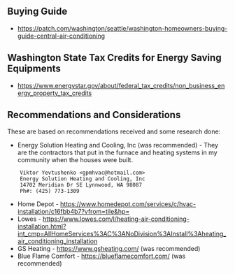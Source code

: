 
## Buying Guide
* https://patch.com/washington/seattle/washington-homeowners-buying-guide-central-air-conditioning

## Washington State Tax Credits for Energy Saving Equipments
* https://www.energystar.gov/about/federal_tax_credits/non_business_energy_property_tax_credits


## Recommendations and Considerations
These are based on recommendations received and some research done:
* Energy Solution Heating and Cooling, Inc (was recommended) - They are the contractors that put in the furnace and heating systems in my community when the houses were built.
```
    Viktor Yevtushenko <gpmhvac@hotmail.com>
    Energy Solution Heating and Cooling, Inc
    14702 Meridian Dr SE Lynnwood, WA 98087
    Ph#: (425) 773-1309
````
* Home Depot - https://www.homedepot.com/services/c/hvac-installation/c16fbb4b7?vfrom=tile&hp=
* Lowes - https://www.lowes.com/l/heating-air-conditioning-installation.html?int_cmp=AllHomeServices%3AC%3ANoDivision%3AInstall%3Aheating_air_conditioning_installation
* GS Heating - https://www.gsheating.com/ (was recommended)
* Blue Flame Comfort - https://blueflamecomfort.com/ (was recommended)

